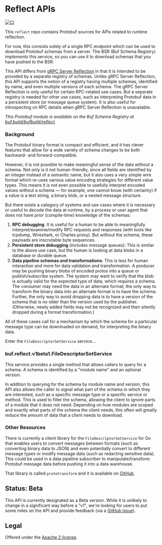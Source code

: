 Reflect APIs
============
[![CI](https://github.com/bufbuild/reflect/workflows/buf/badge.svg)](https://github.com/bufbuild/reflect/actions?workflow=buf)

This `reflect` repo contains Protobuf sources for APIs related to runtime reflection.

For now, this consists solely of a single RPC endpoint which can be used to download Protobuf
schemas from a server. The BSR (Buf Schema Registry) _implements_ this service, so you can use
it to download schemas that you have pushed to the BSR.

This API differs from [gRPC Server Reflection](https://github.com/grpc/grpc/blob/master/doc/server-reflection.md)
in that it is intended to be provided by a separate registry of schemas. Unlike gRPC Server
Reflection, this API supports the notion of a registry having multiple schemas, identified by
name, and even multiple versions of each schema. The gRPC Server Reflection is only useful for
certain RPC-related use cases. But a separate registry is needed for other use cases, such as
interpreting Protobuf data in a persistent store (or message queue system). It is also useful
for introspecting on RPC details when gRPC Server Reflection is unavailable.

_This Protobuf module is available on the Buf Schema Registry at [buf.build/bufbuild/reflect](https://buf.build/bufbuild/reflect)._

### Background

The Protobuf binary format is compact and efficient, and it has clever features that allow for a
wide variety of schema changes to be both backward- and forward-compatible.

However, it is not possible to make meaningful sense of the data without a schema. Not only is it
not human-friendly, since all fields are identified by an integer instead of a semantic name, but
it also uses a very simple wire format which re-uses various value encoding strategies for
different value types. This means it is not even possible to usefully interpret encoded values
without a schema — for example, one cannot know (with certainty) if a value is a text string, a
binary blob, or a nested message structure.

But there exists a category of systems and use cases where it is necessary or useful to decode the
data at runtime, by a process or user agent that does not have prior (compile-time) knowledge of
the schemas:

1. **RPC debugging**. It is useful for a human to be able to meaningfully interpret/examine/modify
   RPC requests and responses (with tools like tcpdump, Wireshark, or Charles proxy). But without
   the schema, these payloads are inscrutable byte sequences.
2. **Persistent store debugging** (includes message queues): This is similar to the above use case,
   but the human is looking at data blobs in a database or durable queue.
3. **Data pipeline schemas and transformations**: This is less for human interaction and more for
   data validation and transformation. A producer may be pushing binary blobs of encoded protos
   into a queue or publish/subscribe system. The system may want to verify that the blob is
   actually valid for the expected type of data, which requires a schema. The consumer may need
   the data in an alternate format; the only way to transform the binary data into an alternate
   format is to have the schema. Further, the only way to avoid dropping data is to have a version
   of the schema that is no older than the version used by the publisher. (Otherwise, newly added
   fields may not be recognized and then silently dropped during a format transformation.)

All of these cases call for a mechanism by which the schema for a particular message type can be
downloaded on demand, for interpreting the binary data.

Enter the `FileDescriptorSetService` service...

### buf.reflect.v1beta1.FileDescriptorSetService

This service provides a single method that allows callers to query for a schema. A schema
is identified by a "module name" and an optional version.

In addition to querying for the schema by module name and version, this API also allows the
caller to signal what part of the schema in which they are interested, such as a specific
message type or a specific service or method. This is used to filter the schema, allowing
the client to ignore parts of a module that it does not need. Depending on how modules
are scoped and exactly what parts of the schema the client needs, this often will greatly
reduce the amount of data that a client needs to download.

### Other Resources

There is currently a client library for the `FileDescriptorSetService` for Go that
enables users to convert messages between formats (such as converting binary data to
JSON) and even potentially convert to different message types or modify message data
(such as redacting sensitive data). This could be used in a data pipeline subscriber
to manipulate/transform Protobuf message data before pushing it into a data warehouse.

That library is called `prototransform` and it is available on
[GitHub](https://github.com/bufbuild/prototransform).

## Status: Beta

This API is currently designated as a Beta version. While it is unlikely to change in a
significant way before a "v1", we're looking for users to put some miles on the API and
provide feedback (via a [GitHub issue](/bufbuild/reflect/issues)).

## Legal

Offered under the [Apache 2 license][license].

[license]: https://github.com/bufbuild/skeleton-oss-go/blob/main/LICENSE
